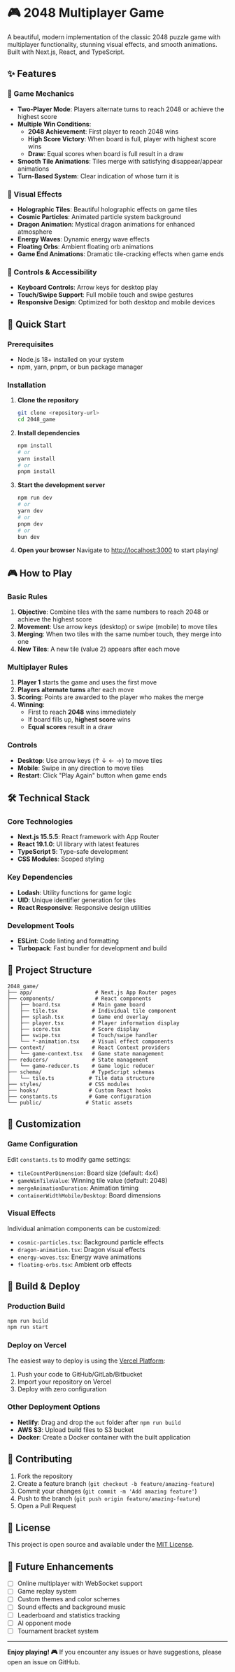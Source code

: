 # 🎮 2048 Multiplayer Game

A beautiful, modern implementation of the classic 2048 puzzle game with multiplayer functionality, stunning visual effects, and smooth animations. Built with Next.js, React, and TypeScript.

## ✨ Features

### 🎯 Game Mechanics
- **Two-Player Mode**: Players alternate turns to reach 2048 or achieve the highest score
- **Multiple Win Conditions**:
  - **2048 Achievement**: First player to reach 2048 wins
  - **High Score Victory**: When board is full, player with highest score wins
  - **Draw**: Equal scores when board is full result in a draw
- **Smooth Tile Animations**: Tiles merge with satisfying disappear/appear animations
- **Turn-Based System**: Clear indication of whose turn it is

### 🎨 Visual Effects
- **Holographic Tiles**: Beautiful holographic effects on game tiles
- **Cosmic Particles**: Animated particle system background
- **Dragon Animation**: Mystical dragon animations for enhanced atmosphere
- **Energy Waves**: Dynamic energy wave effects
- **Floating Orbs**: Ambient floating orb animations
- **Game End Animations**: Dramatic tile-cracking effects when game ends

### 📱 Controls & Accessibility
- **Keyboard Controls**: Arrow keys for desktop play
- **Touch/Swipe Support**: Full mobile touch and swipe gestures
- **Responsive Design**: Optimized for both desktop and mobile devices

## 🚀 Quick Start

### Prerequisites
- Node.js 18+ installed on your system
- npm, yarn, pnpm, or bun package manager

### Installation

1. **Clone the repository**
   ```bash
   git clone <repository-url>
   cd 2048_game
   ```

2. **Install dependencies**
   ```bash
   npm install
   # or
   yarn install
   # or
   pnpm install
   ```

3. **Start the development server**
   ```bash
   npm run dev
   # or
   yarn dev
   # or
   pnpm dev
   # or
   bun dev
   ```

4. **Open your browser**
   Navigate to [http://localhost:3000](http://localhost:3000) to start playing!

## 🎮 How to Play

### Basic Rules
1. **Objective**: Combine tiles with the same numbers to reach 2048 or achieve the highest score
2. **Movement**: Use arrow keys (desktop) or swipe (mobile) to move tiles
3. **Merging**: When two tiles with the same number touch, they merge into one
4. **New Tiles**: A new tile (value 2) appears after each move

### Multiplayer Rules
1. **Player 1** starts the game and uses the first move
2. **Players alternate turns** after each move
3. **Scoring**: Points are awarded to the player who makes the merge
4. **Winning**:
   - First to reach **2048** wins immediately
   - If board fills up, **highest score** wins
   - **Equal scores** result in a draw

### Controls
- **Desktop**: Use arrow keys (↑ ↓ ← →) to move tiles
- **Mobile**: Swipe in any direction to move tiles
- **Restart**: Click "Play Again" button when game ends

## 🛠️ Technical Stack

### Core Technologies
- **Next.js 15.5.5**: React framework with App Router
- **React 19.1.0**: UI library with latest features
- **TypeScript 5**: Type-safe development
- **CSS Modules**: Scoped styling

### Key Dependencies
- **Lodash**: Utility functions for game logic
- **UID**: Unique identifier generation for tiles
- **React Responsive**: Responsive design utilities

### Development Tools
- **ESLint**: Code linting and formatting
- **Turbopack**: Fast bundler for development and build

## 📁 Project Structure

```
2048_game/
├── app/                    # Next.js App Router pages
├── components/             # React components
│   ├── board.tsx          # Main game board
│   ├── tile.tsx           # Individual tile component
│   ├── splash.tsx         # Game end overlay
│   ├── player.tsx         # Player information display
│   ├── score.tsx          # Score display
│   ├── swipe.tsx          # Touch/swipe handler
│   └── *-animation.tsx    # Visual effect components
├── context/               # React Context providers
│   └── game-context.tsx   # Game state management
├── reducers/              # State management
│   └── game-reducer.ts    # Game logic reducer
├── schema/                # TypeScript schemas
│   └── tile.ts           # Tile data structure
├── styles/               # CSS modules
├── hooks/                # Custom React hooks
├── constants.ts          # Game configuration
└── public/              # Static assets
```

## 🎨 Customization

### Game Configuration
Edit `constants.ts` to modify game settings:
- `tileCountPerDimension`: Board size (default: 4x4)
- `gameWinTileValue`: Winning tile value (default: 2048)
- `mergeAnimationDuration`: Animation timing
- `containerWidthMobile/Desktop`: Board dimensions

### Visual Effects
Individual animation components can be customized:
- `cosmic-particles.tsx`: Background particle effects
- `dragon-animation.tsx`: Dragon visual effects
- `energy-waves.tsx`: Energy wave animations
- `floating-orbs.tsx`: Ambient orb effects

## 🚀 Build & Deploy

### Production Build
```bash
npm run build
npm run start
```

### Deploy on Vercel
The easiest way to deploy is using the [Vercel Platform](https://vercel.com/new):

1. Push your code to GitHub/GitLab/Bitbucket
2. Import your repository on Vercel
3. Deploy with zero configuration

### Other Deployment Options
- **Netlify**: Drag and drop the `out` folder after `npm run build`
- **AWS S3**: Upload build files to S3 bucket
- **Docker**: Create a Docker container with the built application

## 🤝 Contributing

1. Fork the repository
2. Create a feature branch (`git checkout -b feature/amazing-feature`)
3. Commit your changes (`git commit -m 'Add amazing feature'`)
4. Push to the branch (`git push origin feature/amazing-feature`)
5. Open a Pull Request

## 📄 License

This project is open source and available under the [MIT License](LICENSE).

## 🎯 Future Enhancements

- [ ] Online multiplayer with WebSocket support
- [ ] Game replay system
- [ ] Custom themes and color schemes
- [ ] Sound effects and background music
- [ ] Leaderboard and statistics tracking
- [ ] AI opponent mode
- [ ] Tournament bracket system

---

**Enjoy playing! 🎮** If you encounter any issues or have suggestions, please open an issue on GitHub.

